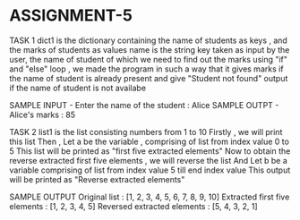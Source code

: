 # ASSIGNMENT-5
 TASK 1 
 dict1 is the dictionary containing the name of students as keys , and the marks of students as values
name is the string key taken as input by the user, the name of student of which we need to find out the marks
using "if" and "else" loop , we made the program in such a way that it gives marks if the name of student is already present
and give "Student not found" output if the name of student is not availabe

SAMPLE INPUT - Enter the name of the student : Alice
SAMPLE OUTPT - Alice's marks : 85


TASK 2 
list1 is the list consisting numbers from 1 to 10
Firstly , we will print this list 
Then , Let a be the variable , comprising of list from index value 0 to 5
This list will be printed as "first five extracted elements"
Now to obtain the reverse extracted first five elements , we will reverse the list
And Let b be a variable comprising of list from index value 5 till end index value
This output will be printed as "Reverse extracted elements"

SAMPLE OUTPUT 
Original list : [1, 2, 3, 4, 5, 6, 7, 8, 9, 10]
Extracted first five elements : [1, 2, 3, 4, 5]
Reversed extracted elements : [5, 4, 3, 2, 1]


